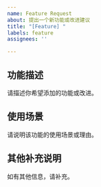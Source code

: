 ```yaml
---
name: Feature Request
about: 提出一个新功能或改进建议
title: "[Feature] "
labels: feature
assignees: ''

---
```


## 功能描述

请描述你希望添加的功能或改进。

## 使用场景

请说明该功能的使用场景或理由。

## 其他补充说明

如有其他信息，请补充。
